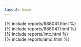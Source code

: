 ```yaml
---
layout: home
---
```


<div>
    {% include reports/688041.html %}
</div>

<div>
    {% include reports/688047.html %}
</div>

<div>
    {% include reports/intc.html %}
</div>

<div>
    {% include reports/amd.html %}
</div>

